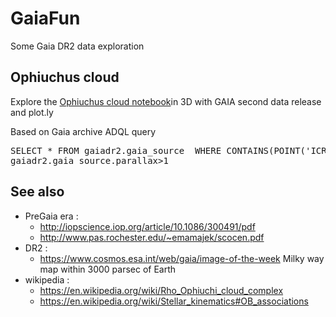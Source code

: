 # GaiaFun
Some Gaia DR2 data exploration 

## Ophiuchus cloud
Explore the [Ophiuchus cloud notebook](OphiuchusCloud.ipynb)in 3D with GAIA second data release and plot.ly 

Based on Gaia archive ADQL query
<pre>
SELECT * FROM gaiadr2.gaia_source  WHERE CONTAINS(POINT('ICRS',gaiadr2.gaia_source.ra,gaiadr2.gaia_source.dec),CIRCLE('ICRS',247.025,-24.5417,2))=1  AND
gaiadr2.gaia_source.parallax>1
</pre>


## See also
* PreGaia era :
  * http://iopscience.iop.org/article/10.1086/300491/pdf
  * http://www.pas.rochester.edu/~emamajek/scocen.pdf
* DR2 :
  * https://www.cosmos.esa.int/web/gaia/image-of-the-week Milky way map within 3000 parsec of Earth 
* wikipedia :
  * https://en.wikipedia.org/wiki/Rho_Ophiuchi_cloud_complex
  * https://en.wikipedia.org/wiki/Stellar_kinematics#OB_associations

